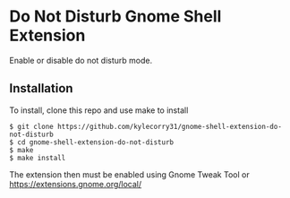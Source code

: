 # Do Not Disturb Gnome Shell Extension
Enable or disable do not disturb mode.

## Installation
To install, clone this repo and use make to install

```shell
$ git clone https://github.com/kylecorry31/gnome-shell-extension-do-not-disturb
$ cd gnome-shell-extension-do-not-disturb
$ make
$ make install
```

The extension then must be enabled using Gnome Tweak Tool or https://extensions.gnome.org/local/